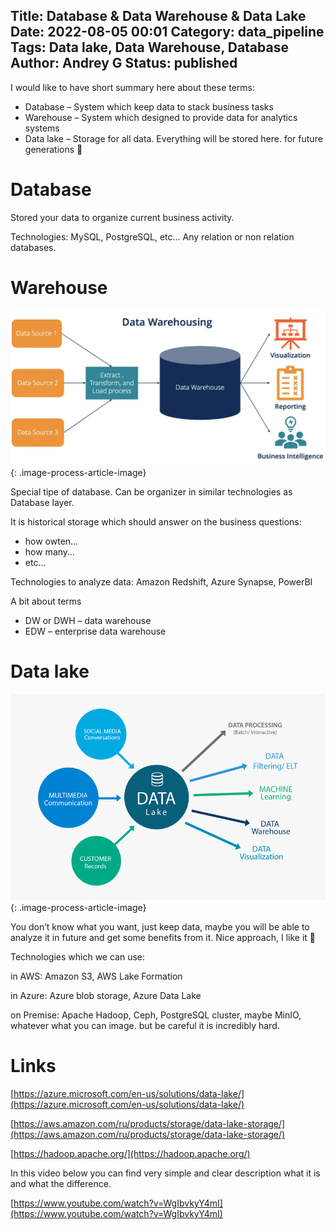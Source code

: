 Title: Database & Data Warehouse & Data Lake
Date: 2022-08-05 00:01
Category: data_pipeline
Tags: Data lake, Data Warehouse, Database
Author: Andrey G
Status: published
---

I would like to have short summary here about these terms:

- Database – System which keep data to stack business tasks
- Warehouse – System which designed to provide data for analytics systems
- Data lake – Storage for all data. Everything will be stored here. for future generations 🙂

# Database

Stored your data to organize current business activity.

Technologies: MySQL, PostgreSQL, etc… Any relation or non relation databases.

# Warehouse

![Warehouse](images/60dcbc825daf4d570b422319_data-warehousing.png){: .image-process-article-image}

Special tipe of database. Can be organizer in similar technologies as Database layer.

It is historical storage which should answer on the business questions:

- how owten…
- how many…
- etc…

Technologies to analyze data: Amazon Redshift, Azure Synapse, PowerBI

A bit about terms

- DW or DWH – data warehouse
- EDW – enterprise data warehouse

# Data lake

![Data lake](images/698-6989037_data-lake-png-download-centralised-information-and-management.png){: .image-process-article-image}

You don’t know what you want, just keep data, maybe you will be able to analyze it in future and get some benefits from it. Nice approach, I like it 🙂

Technologies which we can use:

in AWS: Amazon S3, AWS Lake Formation

in Azure: Azure blob storage, Azure Data Lake

on Premise: Apache Hadoop, Ceph, PostgreSQL cluster, maybe MinIO, whatever what you can image. but be careful it is incredibly hard.

# Links

[https://azure.microsoft.com/en-us/solutions/data-lake/](https://azure.microsoft.com/en-us/solutions/data-lake/)

[https://aws.amazon.com/ru/products/storage/data-lake-storage/](https://aws.amazon.com/ru/products/storage/data-lake-storage/)

[https://hadoop.apache.org/](https://hadoop.apache.org/)

In this video below you can find very simple and clear description what it is and what the difference.

[https://www.youtube.com/watch?v=WgIbvkyY4mI](https://www.youtube.com/watch?v=WgIbvkyY4mI)

